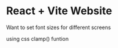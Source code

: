# React + Vite Website 

Want to set font sizes for different screens 

using css  clamp() funtion  
